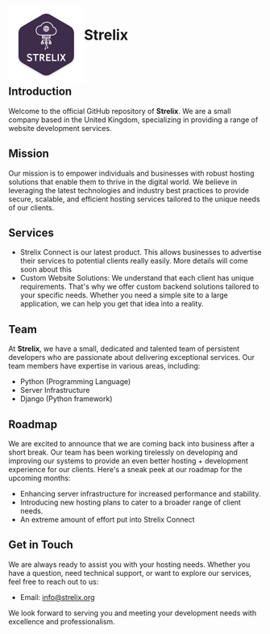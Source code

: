 <a href="url">
<img src="logo.png" align="left" height="150">
</a>

# Strelix  

<br>
<br>

## Introduction

Welcome to the official GitHub repository of **Strelix**. We are a small company based in the United Kingdom, specializing in providing a range of website development services.

## Mission

Our mission is to empower individuals and businesses with robust hosting solutions that enable them to thrive in the digital world. We believe in leveraging the latest technologies and industry best practices to provide secure, scalable, and efficient hosting services tailored to the unique needs of our clients.

## Services

- Strelix Connect is our latest product. This allows businesses to advertise their services to potential clients really easily. More details will come soon about this
- Custom Website Solutions: We understand that each client has unique requirements. That's why we offer custom backend solutions tailored to your specific needs. Whether you need a simple site to a large application, we can help you get that idea into a reality.

## Team

At **Strelix**, we have a small, dedicated and talented team of persistent developers who are passionate about delivering exceptional services. Our team members have expertise in various areas, including:

- Python (Programming Language)
- Server Infrastructure
- Django (Python framework)

## Roadmap

We are excited to announce that we are coming back into business after a short break. Our team has been working tirelessly on developing and improving our systems to provide an even better hosting + development experience for our clients. Here's a sneak peek at our roadmap for the upcoming months:

- Enhancing server infrastructure for increased performance and stability.
- Introducing new hosting plans to cater to a broader range of client needs.
- An extreme amount of effort put into Strelix Connect

## Get in Touch

We are always ready to assist you with your hosting needs. Whether you have a question, need technical support, or want to explore our services, feel free to reach out to us:

- Email: [info@strelix.org](mailto:info@strelix.org)

We look forward to serving you and meeting your development needs with excellence and professionalism.
